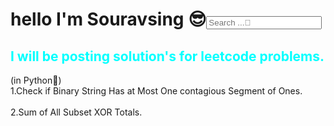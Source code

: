 <h1><b>hello I'm Souravsing 😎<input id="searchbar" onkeyup="search_animal()" type="text"
        name="search" placeholder="Search ...🔎"></b></h1>
<h2 style="color:aqua">I will be posting solution's for leetcode problems.</h2>
(in Python🐍)
<br>
<a href="1" style="text-decoration:none" class="blog">1.Check if Binary String Has at Most One contagious Segment of Ones.</a><br><br>
<a href="2" style="text-decoration:none" class="blog">2.Sum of All Subset XOR Totals.</a>
<script src="./search.js"></script>
